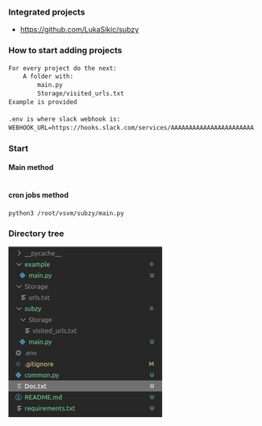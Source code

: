 


### Integrated projects
- https://github.com/LukaSikic/subzy

### How to start adding projects

```txt
For every project do the next:
    A folder with:
        main.py
        Storage/visited_urls.txt
Example is provided

.env is where slack webhook is:
WEBHOOK_URL=https://hooks.slack.com/services/AAAAAAAAAAAAAAAAAAAAAAA

```

### Start
#### Main method
```

```

#### cron jobs method
```
python3 /root/vsvm/subzy/main.py
```

### Directory tree

![Drag Racing](Img/example.png)
